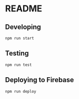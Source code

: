 # README

## Developing

`npm run start`

## Testing

`npm run test`

## Deploying to Firebase

`npm run deploy`
